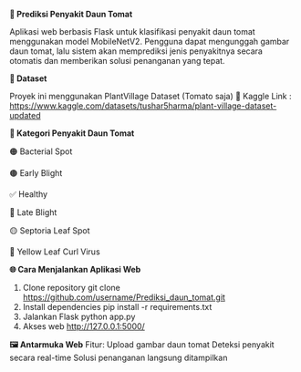 **🍅 Prediksi Penyakit Daun Tomat**

Aplikasi web berbasis Flask untuk klasifikasi penyakit daun tomat menggunakan model MobileNetV2. Pengguna dapat mengunggah gambar daun tomat, lalu sistem akan memprediksi jenis penyakitnya secara otomatis dan memberikan solusi penanganan yang tepat.



**📂 Dataset**

Proyek ini menggunakan PlantVillage Dataset (Tomato saja)
🔗 Kaggle Link : https://www.kaggle.com/datasets/tushar5harma/plant-village-dataset-updated


**📌 Kategori Penyakit Daun Tomat**

🟠 Bacterial Spot

🟤 Early Blight

✅ Healthy

🔴 Late Blight

🟡 Septoria Leaf Spot

💛 Yellow Leaf Curl Virus



**🌐 Cara Menjalankan Aplikasi Web**
1. Clone repository
git clone https://github.com/username/Prediksi_daun_tomat.git
2. Install dependencies
pip install -r requirements.txt
3. Jalankan Flask
python app.py
4. Akses web
http://127.0.0.1:5000/



**🖼️ Antarmuka Web**
Fitur:
Upload gambar daun tomat
Deteksi penyakit secara real-time
Solusi penanganan langsung ditampilkan

